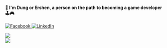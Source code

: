 #### 👋 I'm Dung or Ershen, a person on the path to becoming a game developer 🕹️🎮

<p align="left">
  <a href="https://www.facebook.com/profile.php?id=100005912176152">
    <img src="https://img.shields.io/badge/Facebook-%231877F2.svg?logo=Facebook&logoColor=white" alt="Facebook">
  </a>
  <a href="https://www.linkedin.com/in/d%C5%A9ng-nguy%E1%BB%85n-472340220/">
    <img src="https://img.shields.io/badge/LinkedIn-%230077B5.svg?logo=linkedin&logoColor=white" alt="LinkedIn">
  </a>
</p>

![](https://github-readme-stats.vercel.app/api?username=Ershen&theme=radical&hide_border=false&include_all_commits=false&count_private=true)<br/>
![](https://github-readme-streak-stats.herokuapp.com/?user=Ershen&theme=radical&hide_border=false)
